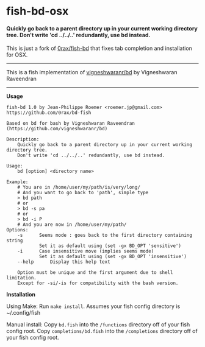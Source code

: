 fish-bd-osx
=======

#### Quickly go back to a parent directory up in your current working directory tree. Don't write 'cd ../../..' redundantly, use bd instead.

This is just a fork of [0rax/fish-bd](https://github.com/0rax/fish-bd) that fixes tab completion and 
installation for OSX.

---

This is a fish implementation of [vigneshwaranr/bd](https://github.com/vigneshwaranr/bd) by Vigneshwaran Raveendran 

---

**Usage**

```
fish-bd 1.0 by Jean-Philippe Roemer <roemer.jp@gmail.com>
https://github.com/0rax/bd-fish

Based on bd for bash by Vigneshwaran Raveendran (https://github.com/vigneshwaranr/bd)

Description:
    Quickly go back to a parent directory up in your current working directory tree.
    Don't write 'cd ../../..' redundantly, use bd instead.

Usage:
    bd [option] <directory name>

Example:
    # You are in /home/user/my/path/is/very/long/
    # And you want to go back to 'path', simple type
    > bd path
    # or
    > bd -s pa
    # or
    > bd -i P
    # And you are now in /home/user/my/path/
Options:
    -s		Seems mode : goes back to the first directory containing string
    		Set it as default using (set -gx BD_OPT 'sensitive')
    -i		Case insensitive move (implies seems mode)
    		Set it as default using (set -gx BD_OPT 'insensitive')    
    --help		Display this help text

    Option must be unique and the first argument due to shell limitation.
    Except for -si/-is for compatibility with the bash version.
```

**Installation**

Using Make:
Run `make install`. Assumes your fish config directory is ~/.config/fish

Manual install:
Copy `bd.fish` into the `/functions` directory off of your fish config root.
Copy `completions/bd.fish` into the `/completions` directory off of your fish 
config root.


